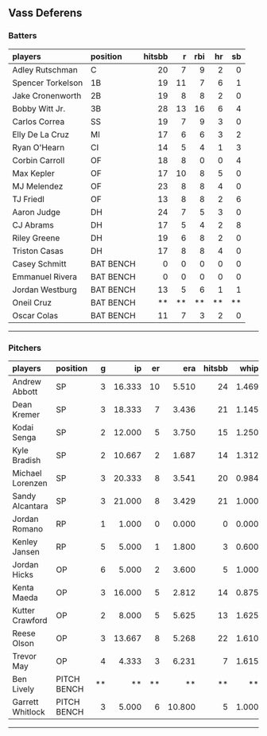 ## Vass Deferens

### Batters

 
|players           |position  | hitsbb|  r| rbi| hr| sb| 
|:-----------------|:---------|------:|--:|---:|--:|--:| 
|Adley Rutschman   |C         |     20|  7|   9|  2|  0| 
|Spencer Torkelson |1B        |     19| 11|   7|  6|  1| 
|Jake Cronenworth  |2B        |     19|  8|   8|  2|  0| 
|Bobby Witt Jr.    |3B        |     28| 13|  16|  6|  4| 
|Carlos Correa     |SS        |     19|  7|   9|  3|  0| 
|Elly De La Cruz   |MI        |     17|  6|   6|  3|  2| 
|Ryan O'Hearn      |CI        |     14|  5|   4|  1|  3| 
|Corbin Carroll    |OF        |     18|  8|   0|  0|  4| 
|Max Kepler        |OF        |     17| 10|   8|  5|  0| 
|MJ Melendez       |OF        |     23|  8|   8|  4|  0| 
|TJ Friedl         |OF        |     13|  8|   8|  2|  6| 
|Aaron Judge       |DH        |     24|  7|   5|  3|  0| 
|CJ Abrams         |DH        |     17|  5|   4|  2|  8| 
|Riley Greene      |DH        |     19|  6|   8|  2|  0| 
|Triston Casas     |DH        |     17|  8|   8|  4|  0| 
|Casey Schmitt     |BAT BENCH |      0|  0|   0|  0|  0| 
|Emmanuel Rivera   |BAT BENCH |      0|  0|   0|  0|  0| 
|Jordan Westburg   |BAT BENCH |     13|  5|   6|  1|  1| 
|Oneil Cruz        |BAT BENCH |     **| **|  **| **| **| 
|Oscar Colas       |BAT BENCH |     11|  7|   3|  2|  0| 


* * *

### Pitchers

 
|players          |position    |  g|     ip| er|    era| hitsbb|  whip| so|  w| sv| 
|:----------------|:-----------|--:|------:|--:|------:|------:|-----:|--:|--:|--:| 
|Andrew Abbott    |SP          |  3| 16.333| 10|  5.510|     24| 1.469| 17|  2|  0| 
|Dean Kremer      |SP          |  3| 18.333|  7|  3.436|     21| 1.145| 13|  1|  0| 
|Kodai Senga      |SP          |  2| 12.000|  5|  3.750|     15| 1.250| 13|  2|  0| 
|Kyle Bradish     |SP          |  2| 10.667|  2|  1.687|     14| 1.312| 12|  0|  0| 
|Michael Lorenzen |SP          |  3| 20.333|  8|  3.541|     20| 0.984| 11|  2|  0| 
|Sandy Alcantara  |SP          |  3| 21.000|  8|  3.429|     21| 1.000| 23|  2|  0| 
|Jordan Romano    |RP          |  1|  1.000|  0|  0.000|      0| 0.000|  2|  0|  1| 
|Kenley Jansen    |RP          |  5|  5.000|  1|  1.800|      3| 0.600|  6|  1|  4| 
|Jordan Hicks     |OP          |  6|  5.000|  2|  3.600|      5| 1.000|  5|  1|  3| 
|Kenta Maeda      |OP          |  3| 16.000|  5|  2.812|     14| 0.875| 17|  1|  0| 
|Kutter Crawford  |OP          |  2|  8.000|  5|  5.625|     13| 1.625|  8|  0|  0| 
|Reese Olson      |OP          |  3| 13.667|  8|  5.268|     22| 1.610| 14|  1|  0| 
|Trevor May       |OP          |  4|  4.333|  3|  6.231|      7| 1.615|  2|  1|  2| 
|Ben Lively       |PITCH BENCH | **|     **| **|     **|     **|    **| **| **| **| 
|Garrett Whitlock |PITCH BENCH |  3|  5.000|  6| 10.800|      5| 1.000|  9|  1|  0| 


* * *


